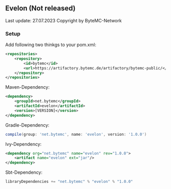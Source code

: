 
## Evelon (Not released)
Last update: 27.07.2023 Copyright by ByteMC-Network

### Setup

Add following two thinkgs to your pom.xml:
```xml
<repositories>
    <repository>
        <id>bytemc</id>
        <url>https://artifactory.bytemc.de/artifactory/bytemc-public/</url>
    </repository>
</repositories>
```
Maven-Dependency:
```xml
<dependency>
    <groupId>net.bytemc</groupId>
    <artifactId>evelon</artifactId>
    <version>[VERSION]</version>
</dependency>
```
Gradle-Dependency:
```groovy
compile(group: 'net.bytemc', name: 'evelon', version: '1.0.0')
```

Ivy-Dependency:
````xml
<dependency org="net.bytemc" name="evelon" rev="1.0.0">
    <artifact name="evelon" ext="jar"/>
</dependency>
````

Sbt-Dependency:
```groovy
libraryDependencies += "net.bytemc" % "evelon" % "1.0.0"
````